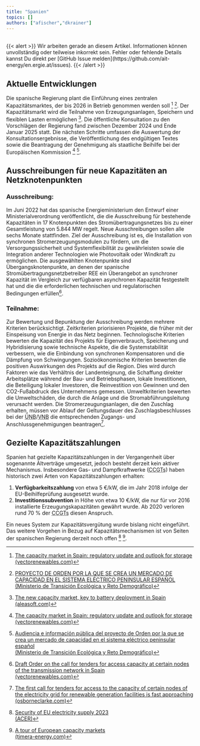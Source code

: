 ```yaml
---
title: "Spanien"
topics: []
authors: ["afischer","dkrainer"]
---
```


<br>
{{< alert >}}
Wir arbeiten gerade an diesem Artikel. Informationen können unvollständig oder teilweise inkorrekt sein. Fehler oder fehlende Details kannst Du direkt per [GitHub Issue melden](https://github.com/ait-energy/en.ergie.at/issues).
{{< /alert >}}

## Aktuelle Entwicklungen
Die spanische Regierung plant die Einführung eines zentralen Kapazitätsmarktes, der bis 2026 in Betrieb genommen werden soll [^VectorRenewables] [^ES_Energieministerium]. Der Kapazitätsmarkt wird die Teilnahme von Erzeugungsanlagen, Speichern und flexiblen Lasten ermöglichen [^AleaSoft]. Die öffentliche Konsultation zu den Vorschlägen der Regierung fand zwischen Dezember 2024 und Ende Januar 2025 statt. Die nächsten Schritte umfassen die Auswertung der Konsultationsergebnisse, die Veröffentlichung des endgültigen Textes sowie die Beantragung der Genehmigung als staatliche Beihilfe bei der Europäischen Kommission [^VectorRenewables] [^ES_Ministerium_Webpage].

## Ausschreibungen für neue Kapazitäten an Netzknotenpunkten

### Ausschreibung: 
Im Juni 2022 hat das spanische Energieministerium den Entwurf einer Ministerialverordnung veröffentlicht, die die Ausschreibung für bestehende Kapazitäten in 17 Knotenpunkten des Stromübertragungsnetzes bis zu einer Gesamtleistung von 5.844&nbsp;MW regelt. Neue Ausschreibungen sollen alle sechs Monate stattfinden. Ziel der Ausschreibung ist es, die Installation von synchronen Stromerzeugungsmodulen zu fördern, um die Versorgungssicherheit und Systemflexibilität zu gewährleisten sowie die Integration anderer Technologien wie Photovoltaik oder Windkraft zu ermöglichen. Die ausgewählten Knotenpunkte sind Übergangsknotenpunkte, an denen der spanische Stromübertragungsnetzbetreiber REE ein Überangebot an synchroner Kapazität im Vergleich zur verfügbaren asynchronen Kapazität festgestellt hat und die die erforderlichen technischen und regulatorischen Bedingungen erfüllen[^1].

### Teilnahme: 
Zur Bewertung und Bepunktung der Ausschreibung werden mehrere Kriterien berücksichtigt. Zeitkriterien priorisieren Projekte, die früher mit der Einspeisung von Energie in das Netz beginnen. Technologische Kriterien bewerten die Kapazität des Projekts für Eigenverbrauch, Speicherung und Hybridisierung sowie technische Aspekte, die die Systemstabilität verbessern, wie die Einbindung von synchronen Kompensatoren und die Dämpfung von Schwingungen. Sozioökonomische Kriterien bewerten die positiven Auswirkungen des Projekts auf die Region. Dies wird durch Faktoren wie das Verhältnis der Landenteignung, die Schaffung direkter Arbeitsplätze während der Bau- und Betriebsphasen, lokale Investitionen, die Beteiligung lokaler Investoren, die Reinvestition von Gewinnen und den CO2-Fußabdruck des Unternehmens gemessen. Umweltkriterien bewerten die Umweltschäden, die durch die Anlage und die Stromabführungsleitung verursacht werden. Die Stromerzeugungsanlagen, die den Zuschlag erhalten, müssen vor Ablauf der Geltungsdauer des Zuschlagsbeschlusses bei der <abbr title="Übertragungsnetzbetreiber">ÜNB</abbr>/<abbr title="Verteilnetzbetreiber">VNB</abbr> die entsprechenden Zugangs- und Anschlussgenehmigungen beantragen[^2].

## Gezielte Kapazitätszahlungen

Spanien hat gezielte Kapazitätszahlungen in der Vergangenheit über sogenannte Altverträge umgesetzt, jedoch besteht derzeit kein aktiver Mechanismus. Insbesondere Gas- und Dampfkraftwerke (<abbr title="Combined-Cycle Gas Turbines">CCGTs</abbr>) haben historisch zwei Arten von Kapazitätszahlungen erhalten:

1. **Verfügbarkeitszahlung** von etwa 5&nbsp;€/kW, die im Jahr 2018 infolge der EU-Beihilfeprüfung ausgesetzt wurde.  
2. **Investitionssubvention** in Höhe von etwa 10&nbsp;€/kW, die nur für vor 2016 installierte Erzeugungskapazitäten gewährt wurde. Ab 2020 verloren rund 70&nbsp;% der <abbr title="Combined-Cycle Gas Turbines">CCGTs</abbr> diesen Anspruch.

Ein neues System zur Kapazitätsvergütung wurde bislang nicht eingeführt. Das weitere Vorgehen in Bezug auf Kapazitätsmechanismen ist von Seiten der spanischen Regierung derzeit noch offen [^3] [^4].

<!-- Fußnoten -->

[^1]: [Draft Order on the call for tenders for access capacity at certain nodes of the transmission network in Spain<br>(vectorenewables.com)](https://www.vectorenewables.com/en/blog/key-points-draft-order-on-the-call-for-tenders-for-access-capacity-at-certain-nodes-of-the-transmission-network-in-spain)

[^2]: [The first call for tenders for access to the capacity of certain nodes of the electricity grid for renewable generation facilities is fast approaching<br>(osborneclarke.com)](https://www.osborneclarke.com/insights/first-call-tenders-access-capacity-certain-nodes-electricity-grid-renewable-generation)

[^3]: [Security of EU electricity supply 2023<br>(ACER)](https://acer.europa.eu/sites/default/files/documents/Publications/Security_of_EU_electricity_supply_2023.pdf)

[^4]: [A tour of European capacity markets<br>(timera-energy.com)](https://timera-energy.com/blog/a-tour-of-european-capacity-markets/)

[^AleaSoft]: [The new capacity market, key to battery deployment in Spain<br>(aleasoft.com)](https://aleasoft.com/new-capacity-market-key-battery-deployment/#:~:text=The%20new%20capacity%20market%20aims%20to%20guarantee%20the,transition%20to%20a%20more%20renewable%20and%20flexible%20system.)

[^VectorRenewables]: [The capacity market in Spain: regulatory update and outlook for storage<br>(vectorenewables.com)](https://www.vectorenewables.com/en/blog/the-capacity-market-in-spain-regulatory-update-and-outlook-for-storage)

[^ES_Energieministerium]: [PROYECTO DE ORDEN POR LA QUE SE CREA UN MERCADO DE CAPACIDAD EN EL SISTEMA ELÉCTRICO PENINSULAR ESPAÑOL <br> (Ministerio de Transición Ecológica y Reto Demográfico)](https://www.miteco.gob.es/content/dam/miteco/es/energia/files-1/es-ES/Participacion/Documents/aeip-mecanismos-de-capacidad/Propuesta_OM_MercadodeCapacidad.pdf)

[^ES_Ministerium_Webpage]: [Audiencia e información pública del proyecto de Orden por la que se crea un mercado de capacidad en el sistema eléctrico peninsular español<br> (Ministerio de Transición Ecológica y Reto Demográfico)](https://www.miteco.gob.es/es/energia/participacion/2024/detalle-participacion-publica-k-721.html)